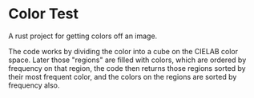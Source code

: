 # Color Test

A rust project for getting colors off an image.

The code works by dividing the color into a cube on the CIELAB color space. Later those "regions"
are filled with colors, which are ordered by frequency on that region, the code then returns those
regions sorted by their most frequent color, and the colors on the regions are sorted by frequency also.